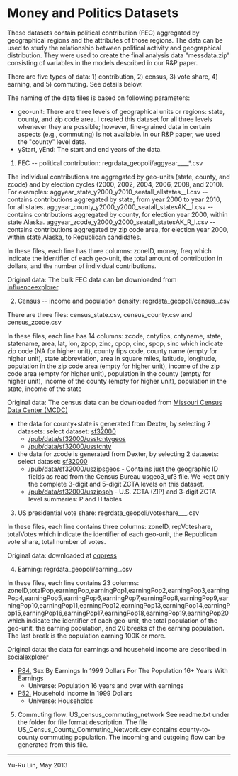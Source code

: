 Money and Politics Datasets
===========================

These datasets contain political contribution (FEC) aggregated by geographical regions and the attributes of those regions. The data can be used to study the relationship between political activity and geographical distribution. They were used to create the final analysis data "messdata.zip" consisting of variables in the models described in our R&P paper.

There are five types of data: 1) contribution, 2) census, 3) vote share, 4) earning, and 5) commuting. See details below.

The naming of the data files is based on following parameters:
* geo-unit: There are three levels of geographical units or regions: state, county, and zip code area. I created this dataset for all three levels whenever they are possible; however, fine-grained data in certain aspects (e.g., commuting) is not available. In our R&P paper, we used the "county" level data.
* yStart, yEnd: The start and end years of the data.


1) FEC -- political contribution: regrdata_geopoli/aggyear\_<geo-unit>\_<yStart>\_<yEnd>\_*.csv

The individual contributions are aggregated by geo-units (state, county, and zcode) and by election cycles (2000, 2002, 2004, 2006, 2008, and 2010). 
For examples:
aggyear_state_y2000_y2010_seatall_allstates__I.csv -- contains contributions aggregated by state, from year 2000 to year 2010, for all states.
aggyear_county_y2000_y2000_seatall_statesAK__I.csv -- contains contributions aggregated by county, for election year 2000, within state Alaska.
aggyear_zcode_y2000_y2000_seatall_statesAK_R_I.csv -- contains contributions aggregated by zip code area, for election year 2000, within state Alaska, to Republican candidates.

In these files, each line has three columns: 
zoneID, money, freq
which indicate the identifier of each geo-unit, the total amount of contribution in dollars, and the number of individual contributions.

Original data: The bulk FEC data can be downloaded from [influenceexplorer](http://data.influenceexplorer.com/bulk/).

2) Census -- income and population density: regrdata_geopoli/census\_<geo-unit>.csv 

There are three files: census_state.csv, census_county.csv and census_zcode.csv

In these files, each line has 14 columns: 
zcode, cntyfips, cntyname, state, statename, area, lat, lon, zpop, zinc, cpop, cinc, spop, sinc
which indicate zip code (NA for higher unit), county fips code, county name (empty for higher unit), state abbreviation, area in square miles, latitude, longitude, population in the zip code area (empty for higher unit), income of the zip code area (empty for higher unit), population in the county (empty for higher unit), income of the county (empty for higher unit), population in the state, income of the state

Original data: The census data can be downloaded from [Missouri Census Data Center (MCDC)](http://mcdc.missouri.edu/cgi-bin/uexplore?/pub/data/sf32000)
- the data for county+state is generated from Dexter, by selecting 2 datasets:
select dataset: [sf32000](http://mcdc.missouri.edu/cgi-bin/uexplore?/pub/data/sf32000)
	- [/pub/data/sf32000/usstcntygeos](http://mcdc2.missouri.edu/cgi-bin/broker?_PROGRAM=websas.uex2dex.sas&_SERVICE=appdev&path=/pub/data/sf32000&dset=usstcntygeos&view=0)             
	- [/pub/data/sf32000/usstcnty](http://mcdc2.missouri.edu/cgi-bin/broker?_PROGRAM=websas.uex2dex.sas&_SERVICE=appdev&path=/pub/data/sf32000&dset=usstcnty&view=0)        	
- the data for zcode is generated from Dexter, by selecting 2 datasets:
select dataset: [sf32000](http://mcdc.missouri.edu/cgi-bin/uexplore?/pub/data/sf32000)
	- [/pub/data/sf32000/uszipsgeos](http://mcdc2.missouri.edu/cgi-bin/broker?_PROGRAM=websas.uex2dex.sas&_SERVICE=appdev&path=/pub/data/sf32000&dset=uszipsgeos&view=0) - Contains just the geographic ID fields as read from the Census Bureau usgeo3_uf3 file. We kept only the complete 3-digit and 5-digit ZCTA levels on this dataset.
	- [/pub/data/sf32000/uszipsph](http://mcdc2.missouri.edu/cgi-bin/broker?_PROGRAM=websas.uex2dex.sas&_SERVICE=appdev&path=/pub/data/sf32000&dset=uszipsph&view=0) - U.S. ZCTA (ZIP) and 3-digit ZCTA level summaries: P and H tables       

3) US presidential vote share: regrdata_geopoli/voteshare\_<geo-unit>\_<yStart>\_<yEnd>.csv

In these files, each line contains three columns:
zoneID, repVoteshare, totalVotes
which indicate the identifier of each geo-unit, the Republican vote share, total number of votes.

Original data: downloaded at [cqpress](http://library.cqpress.com.ezp-prod1.hul.harvard.edu/elections/export.php)

4) Earning: regrdata_geopoli/earning\_<geo-unit>.csv

In these files, each line contains 23 columns:
zoneID,totalPop,earningPop,earningPop1,earningPop2,earningPop3,earningPop4,earningPop5,earningPop6,earningPop7,earningPop8,earningPop9,earningPop10,earningPop11,earningPop12,earningPop13,earningPop14,earningPop15,earningPop16,earningPop17,earningPop18,earningPop19,earningPop20
which indicate the identifier of each geo-unit, the total population of the geo-unit, the earning population, and 20 breaks of the earning population. The last break is the population earning 100K or more.

Original data: the data for earnings and household income are described in [socialexplorer](http://www.socialexplorer.com/)    
- [P84.](http://www.socialexplorer.com/pub/reportdata/metabrowser.aspx?survey=C2000&ds=Summary+File+3&table=P084&header=True) Sex By Earnings In 1999 Dollars For The Population 16+ Years With Earnings
	- Universe: Population 16 years and over with earnings    
- [P52.](http://www.socialexplorer.com/pub/reportdata/metabrowser.aspx?survey=C2000&ds=Summary+File+3&table=P052&header=True)	Household Income In 1999 Dollars
	- Universe: Households

5) Commuting flow: US_census_commuting_network
See readme.txt under the folder for file format description.
The file US_Census_County_Commuting_Network.csv contains county-to-county commuting population. The incoming and outgoing flow can be generated from this file. 


------------------------------------------------
Yu-Ru Lin, May 2013
